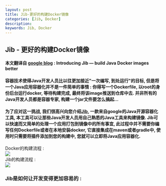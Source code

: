 ```yaml
---
layout: post  
title: Jib-更好的构建Docker镜像  
categories: [Jib, Docker]  
description:   
keywords: Jib, Docker  
---
```


## Jib - 更好的构建Docker镜像  
#### 本文翻译自 [google blog](https://cloud.google.com/blog/products/gcp/introducing-jib-build-java-docker-images-better) : Introducing Jib — build Java Docker images better  
#### 容器技术使得Java开发人员比以往更加接近"一次编写, 到处运行"的目标, 但是将一个Java应用容器化并不是一件简单的事情 : 你得写一个Dockerfile, 以root的身份后台运行docker, 等待构建完成, 最终将该image推送到仓库中去. 并非所有的Java开发人员都是容器专家, 构建一个jar文件要怎么搞起...  

#### 为了应对这一挑战, 我们很高兴向您介绍[Jib](https://github.com/GoogleContainerTools/jib), 一款来自google的Java开源容器化工具, 本工具可以让那些Java开发人员用自己熟悉的Java工具来构建镜像. Jib可以快速而又简单的处理一个应用打包到镜像中的所有事宜, 此过程中并不需要你编写任何Dockerfile或者在本地安装docker, 它直接集成在maven或者gradle中, 使用时只需要将插件添加到您的构建中, 您就可以立即将Java应用容器化.  
Docker的构建流程 :  
![](https://taojintianxia.github.io/images/posts/jib/docker_build_flow.png)  
Jib的构建流程 :  
![](https://taojintianxia.github.io/images/posts/jib/jib_build_flow.png)  

### Jib是如何让开发变得更加容易的 :  
 